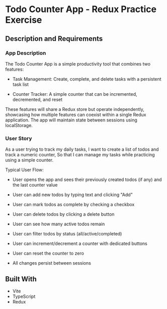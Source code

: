 # Todo Counter App - Redux Practice Exercise

## Description and Requirements

### App Description

The Todo Counter App is a simple productivity tool that combines two features:

- Task Management: Create, complete, and delete tasks with a persistent task list

- Counter Tracker: A simple counter that can be incremented, decremented, and reset

These features will share a Redux store but operate independently, showcasing how multiple features can coexist within a single Redux application. The app will maintain state between sessions using localStorage.

### User Story

As a user trying to track my daily tasks,
I want to create a list of todos and track a numeric counter,
So that I can manage my tasks while practicing using a simple counter.

Typical User Flow:

- User opens the app and sees their previously created todos (if any) and the last counter value

- User can add new todos by typing text and clicking "Add"

- User can mark todos as complete by checking a checkbox

- User can delete todos by clicking a delete button

- User can see how many active todos remain

- User can filter todos by status (all/active/completed)

- User can increment/decrement a counter with dedicated buttons

- User can reset the counter to zero

- All changes persist between sessions

## Built With

- Vite
- TypeScript
- Redux
